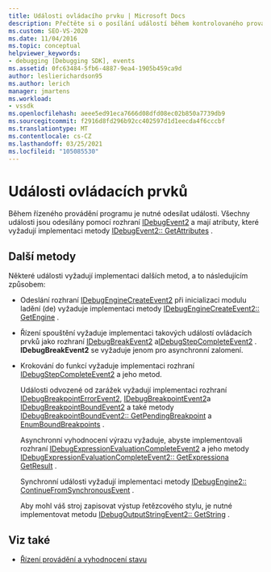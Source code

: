 ```yaml
---
title: Události ovládacího prvku | Microsoft Docs
description: Přečtěte si o posílání událostí během kontrolovaného provádění programu pomocí rozhraní IDebugEvent2.
ms.custom: SEO-VS-2020
ms.date: 11/04/2016
ms.topic: conceptual
helpviewer_keywords:
- debugging [Debugging SDK], events
ms.assetid: 0fc63484-5fb6-4887-9ea4-1905b459ca9d
author: leslierichardson95
ms.author: lerich
manager: jmartens
ms.workload:
- vssdk
ms.openlocfilehash: aeee5ed91eca7666d08dfd08ec02b850a7739db9
ms.sourcegitcommit: f2916d8fd296b92cc402597d1d1eecda4f6cccbf
ms.translationtype: MT
ms.contentlocale: cs-CZ
ms.lasthandoff: 03/25/2021
ms.locfileid: "105085530"
---
```

# <a name="control-events"></a>Události ovládacích prvků
Během řízeného provádění programu je nutné odesílat události. Všechny události jsou odesílány pomocí rozhraní [IDebugEvent2](../../extensibility/debugger/reference/idebugevent2.md) a mají atributy, které vyžadují implementaci metody [IDebugEvent2:: GetAttributes](../../extensibility/debugger/reference/idebugevent2-getattributes.md) .

## <a name="additional-methods"></a>Další metody
 Některé události vyžadují implementaci dalších metod, a to následujícím způsobem:

- Odeslání rozhraní [IDebugEngineCreateEvent2](../../extensibility/debugger/reference/idebugenginecreateevent2.md) při inicializaci modulu ladění (de) vyžaduje implementaci metody [IDebugEngineCreateEvent2:: GetEngine](../../extensibility/debugger/reference/idebugenginecreateevent2-getengine.md) .

- Řízení spouštění vyžaduje implementaci takových událostí ovládacích prvků jako rozhraní [IDebugBreakEvent2](../../extensibility/debugger/reference/idebugbreakevent2.md) a[IDebugStepCompleteEvent2](../../extensibility/debugger/reference/idebugstepcompleteevent2.md) . **IDebugBreakEvent2** se vyžaduje jenom pro asynchronní zalomení.

- Krokování do funkcí vyžaduje implementaci rozhraní [IDebugStepCompleteEvent2](../../extensibility/debugger/reference/idebugstepcompleteevent2.md) a jeho metod.

  Události odvozené od zarážek vyžadují implementaci rozhraní [IDebugBreakpointErrorEvent2](../../extensibility/debugger/reference/idebugbreakpointerrorevent2.md), [IDebugBreakpointEvent2](../../extensibility/debugger/reference/idebugbreakpointevent2.md)a [IDebugBreakpointBoundEvent2](../../extensibility/debugger/reference/idebugbreakpointboundevent2.md) a také metody [IDebugBreakpointBoundEvent2:: GetPendingBreakpoint](../../extensibility/debugger/reference/idebugbreakpointboundevent2-getpendingbreakpoint.md) a [EnumBoundBreakpoints](../../extensibility/debugger/reference/idebugbreakpointboundevent2-enumboundbreakpoints.md) .

  Asynchronní vyhodnocení výrazu vyžaduje, abyste implementovali rozhraní [IDebugExpressionEvaluationCompleteEvent2](../../extensibility/debugger/reference/idebugexpressionevaluationcompleteevent2.md) a jeho metody [IDebugExpressionEvaluationCompleteEvent2:: GetExpression](../../extensibility/debugger/reference/idebugexpressionevaluationcompleteevent2-getexpression.md)[a GetResult](../../extensibility/debugger/reference/idebugexpressionevaluationcompleteevent2-getresult.md) .

  Synchronní události vyžadují implementaci metody [IDebugEngine2:: ContinueFromSynchronousEvent](../../extensibility/debugger/reference/idebugengine2-continuefromsynchronousevent.md) .

  Aby mohl váš stroj zapisovat výstup řetězcového stylu, je nutné implementovat metodu [IDebugOutputStringEvent2:: GetString](../../extensibility/debugger/reference/idebugoutputstringevent2-getstring.md) .

## <a name="see-also"></a>Viz také
- [Řízení provádění a vyhodnocení stavu](../../extensibility/debugger/execution-control-and-state-evaluation.md)
